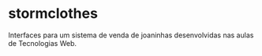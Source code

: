 # stormclothes
Interfaces para um sistema de venda de joaninhas desenvolvidas nas aulas de Tecnologias Web.
